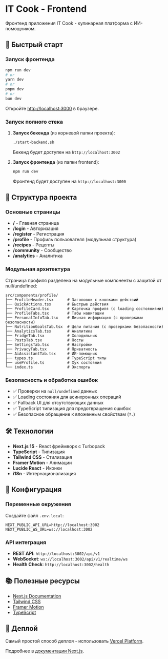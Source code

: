 # IT Cook - Frontend

Фронтенд приложения IT Cook - кулинарная платформа с ИИ-помощником.

## 🚀 Быстрый старт

### Запуск фронтенда

```bash
npm run dev
# or
yarn dev
# or
pnpm dev
# or
bun dev
```

Откройте [http://localhost:3000](http://localhost:3000) в браузере.

### Запуск полного стека

1. **Запуск бекенда** (из корневой папки проекта):
   ```bash
   ./start-backend.sh
   ```
   Бекенд будет доступен на `http://localhost:3002`

2. **Запуск фронтенда** (из папки frontend):
   ```bash
   npm run dev
   ```
   Фронтенд будет доступен на `http://localhost:3000`

## 📁 Структура проекта

### Основные страницы
- **/** - Главная страница
- **/login** - Авторизация
- **/register** - Регистрация
- **/profile** - Профиль пользователя (модульная структура)
- **/recipes** - Рецепты
- **/community** - Сообщество
- **/analytics** - Аналитика

### Модульная архитектура

Страница профиля разделена на модульные компоненты с защитой от null/undefined:

```
src/components/profile/
├── ProfileHeader.tsx      # Заголовок с кнопками действий
├── QuickActions.tsx       # Быстрые действия
├── ProfileCard.tsx        # Карточка профиля (с loading состояниями)
├── ProfileTabs.tsx        # Табы навигации
├── PersonalInfoTab.tsx    # Личная информация (с проверками безопасности)
├── NutritionGoalsTab.tsx  # Цели питания (с проверками безопасности)
├── AnalyticsTab.tsx       # Аналитика
├── FridgeTab.tsx          # Холодильник
├── PostsTab.tsx           # Посты
├── SettingsTab.tsx        # Настройки
├── PrivacyTab.tsx         # Приватность
├── AiAssistantTab.tsx     # ИИ-помощник
├── types.ts               # TypeScript типы
├── useProfile.ts          # Хук состояния
└── index.ts               # Экспорты
```

### Безопасность и обработка ошибок

- ✅ Проверки на `null/undefined` данных
- ✅ Loading состояния для асинхронных операций
- ✅ Fallback UI для отсутствующих данных
- ✅ TypeScript типизация для предотвращения ошибок
- ✅ Безопасное обращение к вложенным свойствам (`?.`)

## 🛠 Технологии

- **Next.js 15** - React фреймворк с Turbopack
- **TypeScript** - Типизация
- **Tailwind CSS** - Стилизация
- **Framer Motion** - Анимации
- **Lucide React** - Иконки
- **i18n** - Интернационализация

## 🔧 Конфигурация

### Переменные окружения

Создайте файл `.env.local`:

```env
NEXT_PUBLIC_API_URL=http://localhost:3002
NEXT_PUBLIC_WS_URL=ws://localhost:3002
```

### API интеграция

- **REST API**: `http://localhost:3002/api/v1`
- **WebSocket**: `ws://localhost:3002/api/v1/realtime/ws`
- **Health Check**: `http://localhost:3002/health`

## 📚 Полезные ресурсы

- [Next.js Documentation](https://nextjs.org/docs)
- [Tailwind CSS](https://tailwindcss.com/docs)
- [Framer Motion](https://www.framer.com/motion/)
- [TypeScript](https://www.typescriptlang.org/docs)

## 🚀 Деплой

Самый простой способ деплоя - использовать [Vercel Platform](https://vercel.com/new?utm_medium=default-template&filter=next.js&utm_source=create-next-app&utm_campaign=create-next-app-readme).

Подробнее в [документации Next.js](https://nextjs.org/docs/app/building-your-application/deploying).
